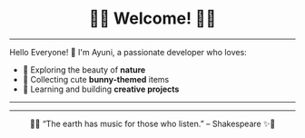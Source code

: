 <!-- Halaman Profil GitHub -->
<h1 align="center">🌿🐇 Welcome! 🐇🌿</h1>

---

Hello Everyone! 🌟 I'm Ayuni, a passionate developer who loves:
- 🍃 Exploring the beauty of **nature**
- 🐰 Collecting cute **bunny-themed** items
- 🌟 Learning and building **creative projects**

---
---

<p align="center">
  🌿✨ “The earth has music for those who listen.” – Shakespeare ✨🌿
</p>

